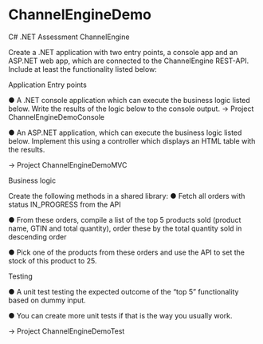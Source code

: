 # ChannelEngineDemo


C# .NET Assessment ChannelEngine

Create a .NET application with two entry points, a console app and an ASP.NET web
app, which are connected to the ChannelEngine REST-API.
Include at least the functionality listed below:


Application Entry points


● A .NET console application which can execute the business logic listed below.
Write the results of the logic below to the console output.
-> Project ChannelEngineDemoConsole



● An ASP.NET application, which can execute the business logic listed below.
Implement this using a controller which displays an HTML table with the results.

-> Project ChannelEngineDemoMVC



Business logic

Create the following methods in a shared library:
● Fetch all orders with status IN_PROGRESS from the API


● From these orders, compile a list of the top 5 products sold (product name, GTIN
and total quantity), order these by the total quantity sold in descending order


● Pick one of the products from these orders and use the API to set the stock of
this product to 25.





Testing


● A unit test testing the expected outcome of the “top 5” functionality based on
dummy input.

● You can create more unit tests if that is the way you usually work.

-> Project ChannelEngineDemoTest
